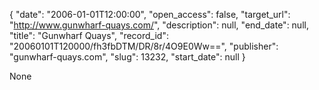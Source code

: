 {
  "date": "2006-01-01T12:00:00", 
  "open_access": false, 
  "target_url": "http://www.gunwharf-quays.com/", 
  "description": null, 
  "end_date": null, 
  "title": "Gunwharf Quays", 
  "record_id": "20060101T120000/fh3fbDTM/DR/8r/4O9E0Ww==", 
  "publisher": "gunwharf-quays.com", 
  "slug": 13232, 
  "start_date": null
}

None